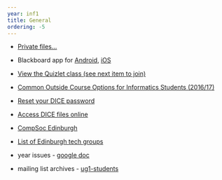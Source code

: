 ```yaml
---
year: inf1
title: General
ordering: -5
---
```


- [Private files...](http://private.inf1.hgs.club)
- Blackboard app for [Android](https://play.google.com/store/apps/details?id=com.blackboard.android), [iOS](https://itunes.apple.com/us/app/blackboard-mobile-learn/id376413870?mt=8)
- [View the Quizlet class (see next item to join)](https://quizlet.com/class/3543715/)
- [Common Outside Course Options for Informatics Students (2016/17)](http://homepages.inf.ed.ac.uk/imurray2/pt/outside_courses_16-17.html)
- [Reset your DICE password](http://pp.inf.ed.ac.uk/)
- [Access DICE files online](https://ifile.inf.ed.ac.uk/)
- [CompSoc Edinburgh](http://comp-soc.com/)
- [List of Edinburgh tech groups](http://edinburgh2.com/)

- year issues - [google doc](https://docs.google.com/document/d/1u59nYYNTbRK9dqwA-dQ_DbBbm5JyWSrdGXZYRAY61wM/edit)
- mailing list archives - [ug1-students](https://lists.inf.ed.ac.uk/mailman/private/ug1-students/)
